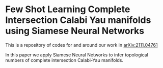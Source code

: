# Few Shot Learning Complete Intersection Calabi Yau manifolds using Siamese Neural Networks

This is a repository of codes for and around our work in [arXiv:2111.04761](https://arxiv.org/abs/2111.04761)

In this paper we apply Siamese Neural Networks to infer topological numbers of complete intersection Calabi-Yau manifolds.
